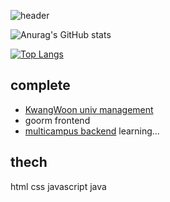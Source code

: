 ![header](https://capsule-render.vercel.app/api?type=waving&text=✨welcome&fontColor=ffffff&fontAlign=75)

![Anurag's GitHub stats](https://github-readme-stats.vercel.app/api?park-intae=anuraghazra&show_icons=true&theme=radical)

[![Top Langs](https://github-readme-stats.vercel.app/api/top-langs/?username=park-intae&layout=compact)](https://github.com/park-intae/github-readme-stats)

## complete
* [KwangWoon univ management](https://www.kw.ac.kr/ko/univ/depart_intro.jsp?hpage=college_007_01)
* goorm frontend
* [multicampus backend](https://lc.multicampus.com/kdt-developer/#/course/CRS20230728201496442) learning...

## thech
html css javascript java
  
